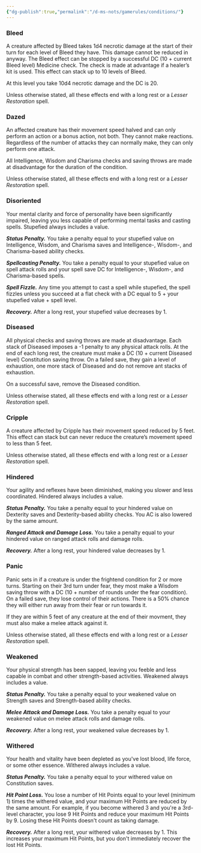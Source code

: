 ```yaml
---
{"dg-publish":true,"permalink":"/d-ms-nots/gamerules/conditions/"}
---
```


### Bleed

A creature affected by Bleed takes 1d4 necrotic damage at the start of their turn for each level of Bleed they have. This damage cannot be reduced in anyway. The Bleed effect can be stopped by a successful DC (10 + current Bleed level) Medicine check. The check is made at advantage if a healer’s kit is used. This effect can stack up to 10 levels of Bleed.

At this level you take 10d4 necrotic damage and the DC is 20.

Unless otherwise stated, all these effects end with a long rest or a _Lesser Restoration_ spell.
### Dazed

An affected creature has their movement speed halved and can only perform an action or a bonus action, not both. They cannot make reactions. Regardless of the number of attacks they can normally make, they can only perform one attack.

All Intelligence, Wisdom and Charisma checks and saving throws are made at disadvantage for the duration of the condition.

Unless otherwise stated, all these effects end with a long rest or a _Lesser Restoration_ spell.
### Disoriented
Your mental clarity and force of personality have been significantly impaired, leaving you less capable of performing mental tasks and casting spells. Stupefied always includes a value.

***Status Penalty.*** You take a penalty equal to your stupefied value on Intelligence, Wisdom, and Charisma saves and Intelligence-, Wisdom-, and Charisma-based ability checks.

***Spellcasting Penalty.*** You take a penalty equal to your stupefied value on spell attack rolls and your spell save DC for Intelligence-, Wisdom-, and Charisma-based spells.

***Spell Fizzle.*** Any time you attempt to cast a spell while stupefied, the spell fizzles unless you succeed at a flat check with a DC equal to 5 + your stupefied value + spell level.

***Recovery.*** After a long rest, your stupefied value decreases by 1.
### Diseased

All physical checks and saving throws are made at disadvantage. Each stack of Diseased imposes a -1 penalty to any physical attack rolls. At the end of each long rest, the creature must make a DC (10 + current Diseased level) Constitution saving throw. On a failed save, they gain a level of exhaustion, one more stack of Diseased and do not remove ant stacks of exhaustion.

On a successful save, remove the Diseased condition.

Unless otherwise stated, all these effects end with a long rest or a _Lesser Restoration_ spell.
### Cripple

A creature affected by Cripple has their movement speed reduced by 5 feet. This effect can stack but can never reduce the creature’s movement speed to less than 5 feet.

Unless otherwise stated, all these effects end with a long rest or a _Lesser Restoration_ spell.
### Hindered
Your agility and reflexes have been diminished, making you slower and less coordinated. Hindered always includes a value.

***Status Penalty.*** You take a penalty equal to your hindered value on Dexterity saves and Dexterity-based ability checks. You AC is also lowered by the same amount.

***Ranged Attack and Damage Loss.*** You take a penalty equal to your hindered value on ranged attack rolls and damage rolls.

***Recovery.*** After a long rest, your hindered value decreases by 1.
### Panic

Panic sets in if a creature is under the frightend condition for 2 or more turns. Starting on their 3rd turn under fear, they most make a Wisdom saving throw with a DC (10 + number of rounds under the fear condition). On a failed save, they lose control of their actions. There is a 50% chance they will either run away from their fear or run towards it.

If they are within 5 feet of any creature at the end of their movment, they must also make a melee attack against it.

Unless otherwise stated, all these effects end with a long rest or a _Lesser Restoration_ spell.
### Weakened
Your physical strength has been sapped, leaving you feeble and less capable in combat and other strength-based activities. Weakened always includes a value.

***Status Penalty.*** You take a penalty equal to your weakened value on Strength saves and Strength-based ability checks.

***Melee Attack and Damage Loss.*** You take a penalty equal to your weakened value on melee attack rolls and damage rolls.

***Recovery.*** After a long rest, your weakened value decreases by 1.
### Withered

Your health and vitality have been depleted as you've lost blood, life force, or some other essence. Withered always includes a value.

***Status Penalty.*** You take a penalty equal to your withered value on Constitution saves.

***Hit Point Loss.*** You lose a number of Hit Points equal to your level (minimum 1) times the withered value, and your maximum Hit Points are reduced by the same amount. For example, if you become withered 3 and you're a 3rd-level character, you lose 9 Hit Points and reduce your maximum Hit Points by 9. Losing these Hit Points doesn't count as taking damage.

***Recovery.***
After a long rest, your withered value decreases by 1. This increases your maximum Hit Points, but you don't immediately recover the lost Hit Points.